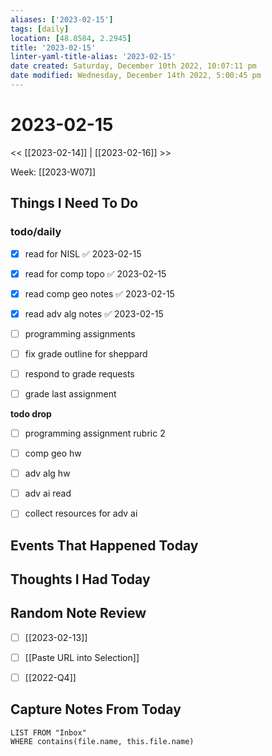 ```yaml
---
aliases: ['2023-02-15']
tags: [daily]
location: [48.8584, 2.2945]
title: '2023-02-15'
linter-yaml-title-alias: '2023-02-15'
date created: Saturday, December 10th 2022, 10:07:11 pm
date modified: Wednesday, December 14th 2022, 5:00:45 pm
---
```


# 2023-02-15

<< [[2023-02-14]] | [[2023-02-16]] >>

Week: [[2023-W07]]

## Things I Need To Do

### todo/daily
- [x] read for NISL ✅ 2023-02-15
- [x] read for comp topo ✅ 2023-02-15
- [x] read comp geo notes ✅ 2023-02-15
- [x] read adv alg notes ✅ 2023-02-15

- [ ] programming assignments

- [ ] fix grade outline for sheppard
- [ ] respond to grade requests
- [ ] grade last assignment

**todo drop**
- [ ] programming assignment rubric 2
- [ ] comp geo hw
- [ ] adv alg hw
- [ ] adv ai read
- [ ] collect resources for adv ai


## Events That Happened Today

## Thoughts I Had Today

## Random Note Review


- [ ] [[2023-02-13]]
- [ ] [[Paste URL into Selection]]
- [ ] [[2022-Q4]]



## Capture Notes From Today

```dataview
LIST FROM "Inbox"
WHERE contains(file.name, this.file.name)
```
